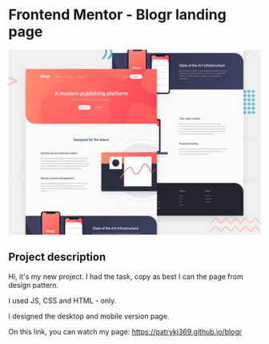 # Frontend Mentor - Blogr landing page

![Design preview for the Blogr landing page coding challenge](./design/desktop-preview.jpg)

## Project description

Hi, it's my new project. I had the task, copy as best I can the page from design pattern.

I used JS, CSS and HTML - only.

I designed the desktop and mobile version page.

On this link, you can watch my page: https://patrykj369.github.io/blogr
